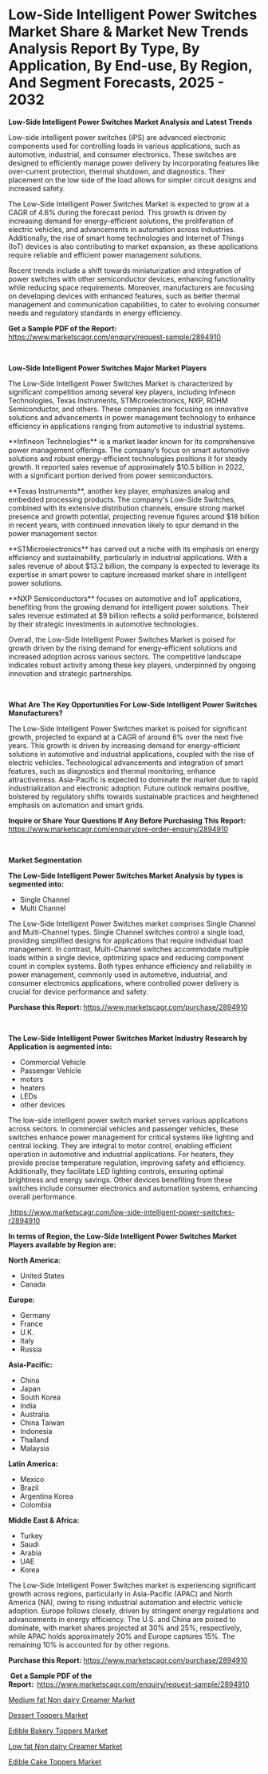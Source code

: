 <p><h1>Low-Side Intelligent Power Switches Market Share & Market New Trends Analysis Report By Type, By Application, By End-use, By Region, And Segment Forecasts, 2025 - 2032</h1></p><p><strong>Low-Side Intelligent Power Switches Market Analysis and Latest Trends</strong></p>
<p><p>Low-side intelligent power switches (IPS) are advanced electronic components used for controlling loads in various applications, such as automotive, industrial, and consumer electronics. These switches are designed to efficiently manage power delivery by incorporating features like over-current protection, thermal shutdown, and diagnostics. Their placement on the low side of the load allows for simpler circuit designs and increased safety.</p><p>The Low-Side Intelligent Power Switches Market is expected to grow at a CAGR of 4.6% during the forecast period. This growth is driven by increasing demand for energy-efficient solutions, the proliferation of electric vehicles, and advancements in automation across industries. Additionally, the rise of smart home technologies and Internet of Things (IoT) devices is also contributing to market expansion, as these applications require reliable and efficient power management solutions.</p><p>Recent trends include a shift towards miniaturization and integration of power switches with other semiconductor devices, enhancing functionality while reducing space requirements. Moreover, manufacturers are focusing on developing devices with enhanced features, such as better thermal management and communication capabilities, to cater to evolving consumer needs and regulatory standards in energy efficiency.</p></p>
<p><strong>Get a Sample PDF of the Report:&nbsp;</strong> <a href="https://www.marketscagr.com/enquiry/request-sample/2894910?utm_campaign=3208&utm_medium=2&utm_source=Github&utm_content=ia&utm_term=15032025&utm_id=low-side-intelligent-power-switches">https://www.marketscagr.com/enquiry/request-sample/2894910</a></p>
<p>&nbsp;</p>
<p><strong>Low-Side Intelligent Power Switches Major Market Players</strong></p>
<p><p>The Low-Side Intelligent Power Switches Market is characterized by significant competition among several key players, including Infineon Technologies, Texas Instruments, STMicroelectronics, NXP, ROHM Semiconductor, and others. These companies are focusing on innovative solutions and advancements in power management technology to enhance efficiency in applications ranging from automotive to industrial systems.</p><p>**Infineon Technologies** is a market leader known for its comprehensive power management offerings. The company’s focus on smart automotive solutions and robust energy-efficient technologies positions it for steady growth. It reported sales revenue of approximately $10.5 billion in 2022, with a significant portion derived from power semiconductors.</p><p>**Texas Instruments**, another key player, emphasizes analog and embedded processing products. The company's Low-Side Switches, combined with its extensive distribution channels, ensure strong market presence and growth potential, projecting revenue figures around $18 billion in recent years, with continued innovation likely to spur demand in the power management sector.</p><p>**STMicroelectronics** has carved out a niche with its emphasis on energy efficiency and sustainability, particularly in industrial applications. With a sales revenue of about $13.2 billion, the company is expected to leverage its expertise in smart power to capture increased market share in intelligent power solutions.</p><p>**NXP Semiconductors** focuses on automotive and IoT applications, benefiting from the growing demand for intelligent power solutions. Their sales revenue estimated at $9 billion reflects a solid performance, bolstered by their strategic investments in automotive technologies.</p><p>Overall, the Low-Side Intelligent Power Switches Market is poised for growth driven by the rising demand for energy-efficient solutions and increased adoption across various sectors. The competitive landscape indicates robust activity among these key players, underpinned by ongoing innovation and strategic partnerships.</p></p>
<p>&nbsp;</p>
<p><strong>What Are The Key Opportunities For Low-Side Intelligent Power Switches Manufacturers?</strong></p>
<p><p>The Low-Side Intelligent Power Switches market is poised for significant growth, projected to expand at a CAGR of around 6% over the next five years. This growth is driven by increasing demand for energy-efficient solutions in automotive and industrial applications, coupled with the rise of electric vehicles. Technological advancements and integration of smart features, such as diagnostics and thermal monitoring, enhance attractiveness. Asia-Pacific is expected to dominate the market due to rapid industrialization and electronic adoption. Future outlook remains positive, bolstered by regulatory shifts towards sustainable practices and heightened emphasis on automation and smart grids.</p></p>
<p><strong>Inquire or Share Your Questions If Any Before Purchasing This Report:</strong> <a href="https://www.marketscagr.com/enquiry/pre-order-enquiry/2894910?utm_campaign=3208&utm_medium=2&utm_source=Github&utm_content=ia&utm_term=15032025&utm_id=low-side-intelligent-power-switches">https://www.marketscagr.com/enquiry/pre-order-enquiry/2894910</a></p>
<p>&nbsp;</p>
<p><strong>Market Segmentation</strong></p>
<p><strong>The Low-Side Intelligent Power Switches Market Analysis by types is segmented into:</strong></p>
<p><ul><li> Single Channel</li><li>Multi Channel </li></ul></p>
<p><p>The Low-Side Intelligent Power Switches market comprises Single Channel and Multi-Channel types. Single Channel switches control a single load, providing simplified designs for applications that require individual load management. In contrast, Multi-Channel switches accommodate multiple loads within a single device, optimizing space and reducing component count in complex systems. Both types enhance efficiency and reliability in power management, commonly used in automotive, industrial, and consumer electronics applications, where controlled power delivery is crucial for device performance and safety.</p></p>
<p><strong>Purchase this Report:&nbsp;</strong><a href="https://www.marketscagr.com/purchase/2894910?utm_campaign=3208&utm_medium=2&utm_source=Github&utm_content=ia&utm_term=15032025&utm_id=low-side-intelligent-power-switches">https://www.marketscagr.com/purchase/2894910</a></p>
<p>&nbsp;</p>
<p><strong>The Low-Side Intelligent Power Switches Market Industry Research by Application is segmented into:</strong></p>
<p><ul><li> Commercial Vehicle</li><li>Passenger Vehicle</li><li>motors</li><li>heaters</li><li>LEDs</li><li>other devices </li></ul></p>
<p><p>The low-side intelligent power switch market serves various applications across sectors. In commercial vehicles and passenger vehicles, these switches enhance power management for critical systems like lighting and central locking. They are integral to motor control, enabling efficient operation in automotive and industrial applications. For heaters, they provide precise temperature regulation, improving safety and efficiency. Additionally, they facilitate LED lighting controls, ensuring optimal brightness and energy savings. Other devices benefiting from these switches include consumer electronics and automation systems, enhancing overall performance.</p></p>
<p><a href="https://www.marketscagr.com/low-side-intelligent-power-switches-r2894910?utm_campaign=3208&utm_medium=2&utm_source=Github&utm_content=ia&utm_term=15032025&utm_id=low-side-intelligent-power-switches">&nbsp;https://www.marketscagr.com/low-side-intelligent-power-switches-r2894910</a></p>
<p><strong>In terms of Region, the Low-Side Intelligent Power Switches Market Players available by Region are:</strong></p>
<p>
    <p> <strong> North America: </strong>
        <ul>
            <li>United States</li>
            <li>Canada</li>
        </ul>
        </p> 
    <p> <strong> Europe: </strong>
        <ul>
            <li>Germany</li>
            <li>France</li>
            <li>U.K.</li>
            <li>Italy</li>
            <li>Russia</li>
        </ul>
        </p> 
    <p> <strong> Asia-Pacific: </strong>
        <ul>
            <li>China</li>
            <li>Japan</li>
            <li>South Korea</li>
            <li>India</li>
            <li>Australia</li>
            <li>China Taiwan</li>
            <li>Indonesia</li>
            <li>Thailand</li>
            <li>Malaysia</li>
        </ul>
        </p> 
    <p> <strong> Latin America: </strong>
        <ul>
            <li>Mexico</li>
            <li>Brazil</li>
            <li>Argentina Korea</li>
            <li>Colombia</li>
        </ul>
        </p> 
    <p> <strong> Middle East & Africa: </strong>
        <ul>
            <li>Turkey</li>
            <li>Saudi</li>
            <li>Arabia</li>
            <li>UAE</li>
            <li>Korea</li>
        </ul>
    </p>
    </p>
<p><p>The Low-Side Intelligent Power Switches market is experiencing significant growth across regions, particularly in Asia-Pacific (APAC) and North America (NA), owing to rising industrial automation and electric vehicle adoption. Europe follows closely, driven by stringent energy regulations and advancements in energy efficiency. The U.S. and China are poised to dominate, with market shares projected at 30% and 25%, respectively, while APAC holds approximately 20% and Europe captures 15%. The remaining 10% is accounted for by other regions.</p></p>
<p><strong>Purchase this Report: </strong><a href="https://www.marketscagr.com/purchase/2894910?utm_campaign=3208&utm_medium=2&utm_source=Github&utm_content=ia&utm_term=15032025&utm_id=low-side-intelligent-power-switches">https://www.marketscagr.com/purchase/2894910</a></p>
<p>&nbsp;<strong>Get a Sample PDF of the Report:&nbsp;&nbsp;</strong><a href="https://www.marketscagr.com/enquiry/request-sample/2894910?utm_campaign=3208&utm_medium=2&utm_source=Github&utm_content=ia&utm_term=15032025&utm_id=low-side-intelligent-power-switches">https://www.marketscagr.com/enquiry/request-sample/2894910</a></p>
<p><strong></strong></p>
<p><p><a href="https://www.linkedin.com/pulse/industry-breakdown-medium-fat-non-dairy-creamer-market-tb92c?utm_campaign=3208&utm_medium=2&utm_source=Github&utm_content=ia&utm_term=15032025&utm_id=low-side-intelligent-power-switches">Medium fat Non dairy Creamer Market</a></p><p><a href="https://www.linkedin.com/pulse/market-dynamics-dessert-toppers-industry-forecast-trends-opportunities-alrkc?utm_campaign=3208&utm_medium=2&utm_source=Github&utm_content=ia&utm_term=15032025&utm_id=low-side-intelligent-power-switches">Dessert Toppers Market</a></p><p><a href="https://www.linkedin.com/pulse/detailed-edible-bakery-toppers-market-analysis-2025-2032-oerpc?utm_campaign=3208&utm_medium=2&utm_source=Github&utm_content=ia&utm_term=15032025&utm_id=low-side-intelligent-power-switches">Edible Bakery Toppers Market</a></p><p><a href="https://www.linkedin.com/pulse/low-fat-non-dairy-creamer-market-competitive-landscape-movvc?utm_campaign=3208&utm_medium=2&utm_source=Github&utm_content=ia&utm_term=15032025&utm_id=low-side-intelligent-power-switches">Low fat Non dairy Creamer Market</a></p><p><a href="https://www.linkedin.com/pulse/evolution-edible-cake-toppers-market-key-shifts-from-2025-tk7fc?utm_campaign=3208&utm_medium=2&utm_source=Github&utm_content=ia&utm_term=15032025&utm_id=low-side-intelligent-power-switches">Edible Cake Toppers Market</a></p></p>